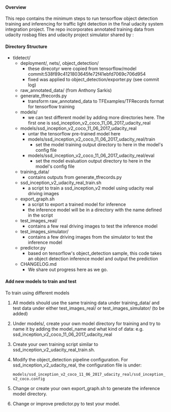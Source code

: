 #### Overview

This repo contains the minimum steps to run tensorflow object detection training and inferencing for traffic light detection in the final udacity system integration project. The repo incorporates annotated training data from udacity rosbag files and udacity project simulator shared by : 

[Anthony Sarkis]: https://github.com/coldKnight/TrafficLight_Detection-TensorFlowAPI

#### Directory Structure

- tldetect/
  - deployment/, nets/, object_detection/
    - these direcotyr were copied from tensorflow/model commit:538f89c4121803645fe72f41ebfd7069c706d954
    - fixed was applied to object_detection/exporter.py (see commit log)
  - raw_annotated_data/ (from Anthony Sarkis)
  - generate_tfrecords.py
    - transform raw_annotated_data to TFExamples/TFRecords format for tensorflow training
  - models/
    - we can test different model by adding more directories here.  The first one is ssd_inception_v2_coco_11_06_2017_udacity_real
  - models/ssd_inception_v2_coco_11_06_2017_udacity_real
    - untar the tensorflow pre-trained model here
    - models/ssd_inception_v2_coco_11_06_2017_udacity_real/train
      - set the model training output directory to here in the model's config file
    - models/ssd_inception_v2_coco_11_06_2017_udacity_real/eval
      - set the model evaluation output directory to here in the model's config file
  - training_data/
    - contains outputs from generate_tfrecords.py
  - ssd_inception_v2_udacity_real_train.sh
    - a script to train a ssd_inception_v2 model using udacity real driving images
  - export_graph.sh
    - a script to export a trained model for inference
    - the inference model will be in a directory with the name defined in the script
  - test_images_real/
    - contains a few real driving images to test the inference model
  - test_images_simulator/
    - contains a few driving images from the simulator to test the inference model
  - predictor.py
    - based on tensorflow's object_detection sample, this code takes an object detection inference model and output the prediction
  - CHANGELOG.md
    - We share out progress here as we go.



#### Add new models to train and test

To train using different models

1. All models should use the same training data under training_data/ and test data under either test_images_real/ or test_images_simulator/ (to be added)

2. Under models/, create your own model directory for training and try to name it by adding the model_name and what kind of data: e.g. ssd_inception_v2_coco_11_06_2017_udacity_real

3. Create your own training script similar to ssd_inception_v2_udacity_real_train.sh.

4. Modify the object_detection pipeline configuration.  For ssd_inception_v2_udacity_real, the configuration file is under: 

   `models/ssd_inception_v2_coco_11_06_2017_udacity_real/ssd_inception_v2_coco.config`

5. Change or create your own export_graph.sh to generate the inference model directory. 

6. Change or improve predictor.py to test your model.





